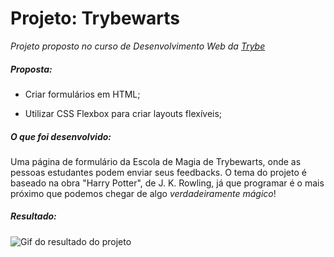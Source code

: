 # Projeto: Trybewarts

_Projeto proposto no curso de Desenvolvimento Web da_ [_Trybe_](https://www.betrybe.com/)

##### Proposta:
-   Criar formulários em HTML;

-   Utilizar CSS Flexbox para criar layouts flexíveis;

##### O que foi desenvolvido:
Uma página de formulário da Escola de Magia de Trybewarts, onde as pessoas estudantes podem enviar seus feedbacks.
O tema do projeto é baseado na obra "Harry Potter", de J. K. Rowling, já que programar é o mais próximo que podemos chegar de algo _verdadeiramente mágico_!

##### Resultado:
![Gif do resultado do projeto](https://github.com/renatapnunes/trybe/blob/main/trybe-projects/04-projeto-trybewarts/Projeto%20Trybewarts.gif)
